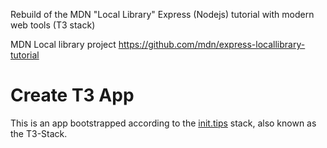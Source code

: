 Rebuild of the MDN "Local Library" Express (Nodejs) tutorial with modern web tools (T3 stack)

MDN Local library project 
https://github.com/mdn/express-locallibrary-tutorial

# Create T3 App

This is an app bootstrapped according to the [init.tips](https://init.tips) stack, also known as the T3-Stack.
